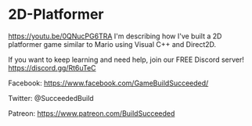 # 2D-Platformer

https://youtu.be/0QNucPG6TRA
I'm describing how I've built a 2D platformer game similar to Mario using Visual C++ and Direct2D.

If you want to keep learning and need help, join our FREE Discord server! https://discord.gg/Rt6uTeC

Facebook: https://www.facebook.com/GameBuildSucceeded/

Twitter: @SucceededBuild

Patreon: https://www.patreon.com/BuildSucceeded
